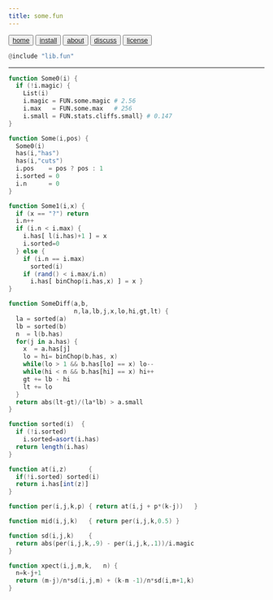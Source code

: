 ```yaml
---
title: some.fun
---
```


<button class="button button1"><a href="/simpleai/index>home">home</a></button>
<button class="button button2"><a href="/simpleai/INSTALL>install">install</a></button>
<button class="button button1"><a href="/simpleai/ABOUT>doc">about</a></button>
<button class="button button2"><a href="http://github.com/timm/simpleai/issues>discuss">discuss</a></button>
<button class="button button1"><a href="/simpleai/LICENSE">license</a></button>

```awk
@include "lib.fun"
```
______________________________

```awk
function Some0(i) {
  if (!i.magic) {
    List(i)
    i.magic = FUN.some.magic # 2.56
    i.max   = FUN.some.max   # 256
    i.small = FUN.stats.cliffs.small} # 0.147
}
```

```awk
function Some(i,pos) {
  Some0(i)
  has(i,"has")
  has(i,"cuts")
  i.pos    = pos ? pos : 1
  i.sorted = 0
  i.n      = 0 
}
```

```awk
function Some1(i,x) {
  if (x == "?") return
  i.n++
  if (i.n < i.max) {
    i.has[ l(i.has)+1 ] = x
    i.sorted=0
  } else {
    if (i.n == i.max) 
      sorted(i)
    if (rand() < i.max/i.n)
      i.has[ binChop(i.has,x) ] = x }
}
```

```awk
function SomeDiff(a,b,  
                  n,la,lb,j,x,lo,hi,gt,lt) {
  la = sorted(a)
  lb = sorted(b)
  n  = l(b.has)
  for(j in a.has) {
    x  = a.has[j]
    lo = hi= binChop(b.has, x)
    while(lo > 1 && b.has[lo] == x) lo--
    while(hi < n && b.has[hi] == x) hi++
    gt += lb - hi 
    lt += lo
  }
  return abs(lt-gt)/(la*lb) > a.small 
}
```


```awk
function sorted(i)  { 
  if (!i.sorted) 
    i.sorted=asort(i.has) 
  return length(i.has)
}
```

```awk
function at(i,z)      { 
  if(!i.sorted) sorted(i)
  return i.has[int(z)] 
}
```

```awk
function per(i,j,k,p) { return at(i,j + p*(k-j))   }
```
```awk
function mid(i,j,k)   { return per(i,j,k,0.5) }
```
```awk
function sd(i,j,k)    {
  return abs(per(i,j,k,.9) - per(i,j,k,.1))/i.magic 
}
```

```awk
function xpect(i,j,m,k,   n) {
  n=k-j+1
  return (m-j)/n*sd(i,j,m) + (k-m -1)/n*sd(i,m+1,k) 
}
```


